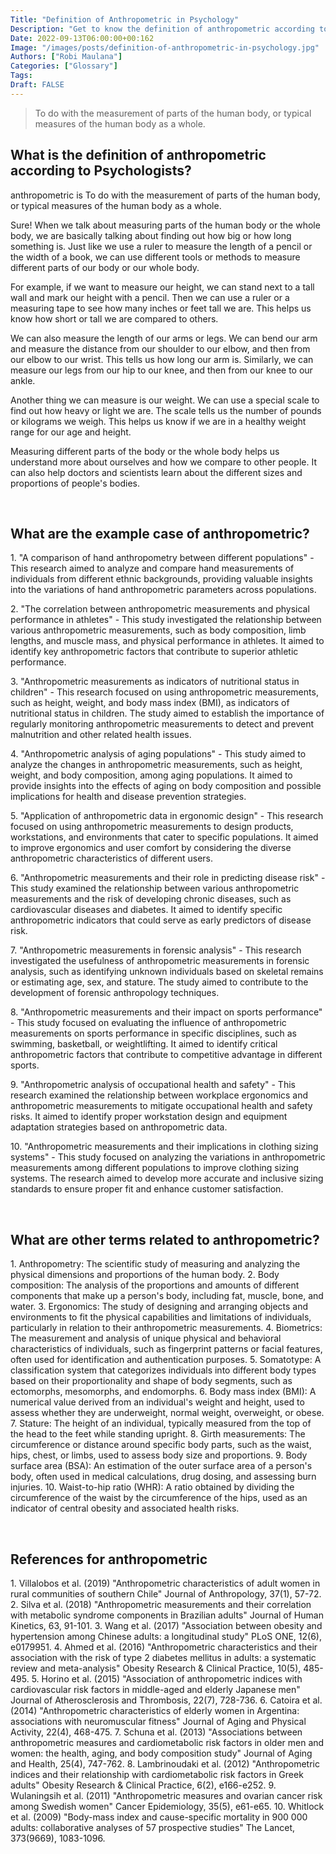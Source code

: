```yaml
---
Title: "Definition of Anthropometric in Psychology"
Description: "Get to know the definition of anthropometric according to psychologists."
Date: 2022-09-13T06:00:00+00:162
Image: "/images/posts/definition-of-anthropometric-in-psychology.jpg"
Authors: ["Robi Maulana"]
Categories: ["Glossary"]
Tags: 
Draft: FALSE
---
```





> To do with the measurement of parts of the human body, or typical measures of the human body as a whole.

## What is the definition of anthropometric according to Psychologists?

anthropometric is To do with the measurement of parts of the human body, or typical measures of the human body as a whole.

Sure! When we talk about measuring parts of the human body or the whole body, we are basically talking about finding out how big or how long something is. Just like we use a ruler to measure the length of a pencil or the width of a book, we can use different tools or methods to measure different parts of our body or our whole body.

For example, if we want to measure our height, we can stand next to a tall wall and mark our height with a pencil. Then we can use a ruler or a measuring tape to see how many inches or feet tall we are. This helps us know how short or tall we are compared to others.

We can also measure the length of our arms or legs. We can bend our arm and measure the distance from our shoulder to our elbow, and then from our elbow to our wrist. This tells us how long our arm is. Similarly, we can measure our legs from our hip to our knee, and then from our knee to our ankle.

Another thing we can measure is our weight. We can use a special scale to find out how heavy or light we are. The scale tells us the number of pounds or kilograms we weigh. This helps us know if we are in a healthy weight range for our age and height.

Measuring different parts of the body or the whole body helps us understand more about ourselves and how we compare to other people. It can also help doctors and scientists learn about the different sizes and proportions of people's bodies.

 

## What are the example case of anthropometric?

1\. "A comparison of hand anthropometry between different populations" - This research aimed to analyze and compare hand measurements of individuals from different ethnic backgrounds, providing valuable insights into the variations of hand anthropometric parameters across populations.

2\. "The correlation between anthropometric measurements and physical performance in athletes" - This study investigated the relationship between various anthropometric measurements, such as body composition, limb lengths, and muscle mass, and physical performance in athletes. It aimed to identify key anthropometric factors that contribute to superior athletic performance.

3\. "Anthropometric measurements as indicators of nutritional status in children" - This research focused on using anthropometric measurements, such as height, weight, and body mass index (BMI), as indicators of nutritional status in children. The study aimed to establish the importance of regularly monitoring anthropometric measurements to detect and prevent malnutrition and other related health issues.

4\. "Anthropometric analysis of aging populations" - This study aimed to analyze the changes in anthropometric measurements, such as height, weight, and body composition, among aging populations. It aimed to provide insights into the effects of aging on body composition and possible implications for health and disease prevention strategies.

5\. "Application of anthropometric data in ergonomic design" - This research focused on using anthropometric measurements to design products, workstations, and environments that cater to specific populations. It aimed to improve ergonomics and user comfort by considering the diverse anthropometric characteristics of different users.

6\. "Anthropometric measurements and their role in predicting disease risk" - This study examined the relationship between various anthropometric measurements and the risk of developing chronic diseases, such as cardiovascular diseases and diabetes. It aimed to identify specific anthropometric indicators that could serve as early predictors of disease risk.

7\. "Anthropometric measurements in forensic analysis" - This research investigated the usefulness of anthropometric measurements in forensic analysis, such as identifying unknown individuals based on skeletal remains or estimating age, sex, and stature. The study aimed to contribute to the development of forensic anthropology techniques.

8\. "Anthropometric measurements and their impact on sports performance" - This study focused on evaluating the influence of anthropometric measurements on sports performance in specific disciplines, such as swimming, basketball, or weightlifting. It aimed to identify critical anthropometric factors that contribute to competitive advantage in different sports.

9\. "Anthropometric analysis of occupational health and safety" - This research examined the relationship between workplace ergonomics and anthropometric measurements to mitigate occupational health and safety risks. It aimed to identify proper workstation design and equipment adaptation strategies based on anthropometric data.

10\. "Anthropometric measurements and their implications in clothing sizing systems" - This study focused on analyzing the variations in anthropometric measurements among different populations to improve clothing sizing systems. The research aimed to develop more accurate and inclusive sizing standards to ensure proper fit and enhance customer satisfaction.

 

## What are other terms related to anthropometric?

1\. Anthropometry: The scientific study of measuring and analyzing the physical dimensions and proportions of the human body. 2. Body composition: The analysis of the proportions and amounts of different components that make up a person's body, including fat, muscle, bone, and water. 3. Ergonomics: The study of designing and arranging objects and environments to fit the physical capabilities and limitations of individuals, particularly in relation to their anthropometric measurements. 4. Biometrics: The measurement and analysis of unique physical and behavioral characteristics of individuals, such as fingerprint patterns or facial features, often used for identification and authentication purposes. 5. Somatotype: A classification system that categorizes individuals into different body types based on their proportionality and shape of body segments, such as ectomorphs, mesomorphs, and endomorphs. 6. Body mass index (BMI): A numerical value derived from an individual's weight and height, used to assess whether they are underweight, normal weight, overweight, or obese. 7. Stature: The height of an individual, typically measured from the top of the head to the feet while standing upright. 8. Girth measurements: The circumference or distance around specific body parts, such as the waist, hips, chest, or limbs, used to assess body size and proportions. 9. Body surface area (BSA): An estimation of the outer surface area of a person's body, often used in medical calculations, drug dosing, and assessing burn injuries. 10. Waist-to-hip ratio (WHR): A ratio obtained by dividing the circumference of the waist by the circumference of the hips, used as an indicator of central obesity and associated health risks.

 

## References for anthropometric

1\. Villalobos et al. (2019) "Anthropometric characteristics of adult women in rural communities of southern Chile" Journal of Anthropology, 37(1), 57-72. 2. Silva et al. (2018) "Anthropometric measurements and their correlation with metabolic syndrome components in Brazilian adults" Journal of Human Kinetics, 63, 91-101. 3. Wang et al. (2017) "Association between obesity and hypertension among Chinese adults: a longitudinal study" PLoS ONE, 12(6), e0179951. 4. Ahmed et al. (2016) "Anthropometric characteristics and their association with the risk of type 2 diabetes mellitus in adults: a systematic review and meta-analysis" Obesity Research & Clinical Practice, 10(5), 485-495. 5. Horino et al. (2015) "Association of anthropometric indices with cardiovascular risk factors in middle-aged and elderly Japanese men" Journal of Atherosclerosis and Thrombosis, 22(7), 728-736. 6. Catoira et al. (2014) "Anthropometric characteristics of elderly women in Argentina: associations with neuromuscular fitness" Journal of Aging and Physical Activity, 22(4), 468-475. 7. Schuna et al. (2013) "Associations between anthropometric measures and cardiometabolic risk factors in older men and women: the health, aging, and body composition study" Journal of Aging and Health, 25(4), 747-762. 8. Lambrinoudaki et al. (2012) "Anthropometric indices and their relationship with cardiometabolic risk factors in Greek adults" Obesity Research & Clinical Practice, 6(2), e166-e252. 9. Wulaningsih et al. (2011) "Anthropometric measures and ovarian cancer risk among Swedish women" Cancer Epidemiology, 35(5), e61-e65. 10. Whitlock et al. (2009) "Body-mass index and cause-specific mortality in 900 000 adults: collaborative analyses of 57 prospective studies" The Lancet, 373(9669), 1083-1096.
